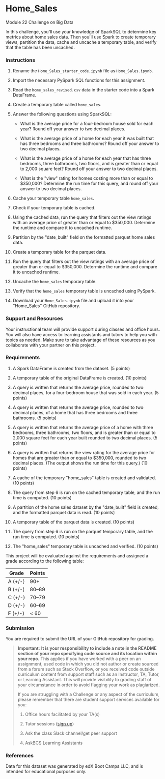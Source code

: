 # Home_Sales

Module 22 Challenge on Big Data


In this challenge, you'll use your knowledge of SparkSQL to determine key metrics about home sales data. Then you'll use Spark to create temporary views, partition the data, cache and uncache a temporary table, and verify that the table has been uncached.

### Instructions

1. Rename the `Home_Sales_starter_code.ipynb` file as `Home_Sales.ipynb`.

2. Import the necessary PySpark SQL functions for this assignment.

3. Read the `home_sales_revised.csv` data in the starter code into a Spark DataFrame.

4. Create a temporary table called `home_sales`.

5. Answer the following questions using SparkSQL:

    * What is the average price for a four-bedroom house sold for each year? Round off your answer to two decimal places.

    * What is the average price of a home for each year it was built that has three bedrooms and three bathrooms? Round off your answer to two decimal places.

    * What is the average price of a home for each year that has three bedrooms, three bathrooms, two floors, and is greater than or equal to 2,000 square feet? Round off your answer to two decimal places.

    * What is the "view" rating for homes costing more than or equal to $350,000? Determine the run time for this query, and round off your answer to two decimal places.

6. Cache your temporary table `home_sales`.

7. Check if your temporary table is cached.

8.  Using the cached data, run the query that filters out the view ratings with an average price of greater than or equal to $350,000. Determine the runtime and compare it to uncached runtime.

9. Partition by the "date_built" field on the formatted parquet home sales data.

10. Create a temporary table for the parquet data.

11. Run the query that filters out the view ratings with an average price of greater than or equal to $350,000. Determine the runtime and compare it to uncached runtime.

12. Uncache the `home_sales` temporary table.

13. Verify that the `home_sales` temporary table is uncached using PySpark.

14. Download your `Home_Sales.ipynb` file and upload it into your "Home_Sales" GitHub repository.

### Support and Resources

Your instructional team will provide support during classes and office hours. You will also have access to learning assistants and tutors to help you with topics as needed. Make sure to take advantage of these resources as you collaborate with your partner on this project.

### Requirements

1. A Spark DataFrame is created from the dataset. (5 points)

2. A temporary table of the original DataFrame is created. (10 points)

3. A query is written that returns the average price, rounded to two decimal places, for a four-bedroom house that was sold in each year. (5 points)

4. A query is written that returns the average price, rounded to two decimal places, of a home that has three bedrooms and three bathrooms. (5 points)

5. A query is written that returns the average price of a home with three bedrooms, three bathrooms, two floors, and is greater than or equal to 2,000 square feet for each year built rounded to two decimal places. (5 points)

6. A query is written that returns the view rating for the average price for homes that are greater than or equal to $350,000, rounded to two decimal places. (The output shows the run time for this query.) (10 points)

7. A cache of the temporary "home_sales" table is created and validated. (10 points)

8. The query from step 6 is run on the cached temporary table, and the run time is computed. (10 points)

9. A partition of the home sales dataset by the "date_built" field is created, and the formatted parquet data is read. (10 points)

10. A temporary table of the parquet data is created. (10 points)

11. The query from step 6 is run on the parquet temporary table, and the run time is computed. (10 points)

12. The "home_sales" temporary table is uncached and verified. (10 points)

This project will be evaluated against the requirements and assigned a grade according to the following table:

| Grade | Points |
| --- | --- |
| A (+/-) | 90+ |
| B (+/-) | 80&ndash;89 |
| C (+/-) | 70&ndash;79 |
| D (+/-) | 60&ndash;69 |
| F (+/-) | < 60 |

### Submission

You are required to submit the URL of your GitHub repository for grading.

> **Important:** **It is your responsibility to include a note in the README section of your repo specifying code source and its location within your repo**. This applies if you have worked with a peer on an assignment, used code in which you did not author or create sourced from a forum such as Stack Overflow, or you received code outside curriculum content from support staff such as an Instructor, TA, Tutor, or Learning Assistant. This will provide visibility to grading staff of your circumstance in order to avoid flagging your work as plagiarized.
>
> If you are struggling with a Challenge or any aspect of the curriculum, please remember that there are student support services available for you:
>
> 1. Office hours facilitated by your TA(s)
>
> 2. Tutor sessions ([sign up](https://tinyurl.com/BootCampTutorTeam))
>
> 3. Ask the class Slack channel/get peer support
>
> 4. AskBCS Learning Assistants

### References

Data for this dataset was generated by edX Boot Camps LLC, and is intended for educational purposes only.
